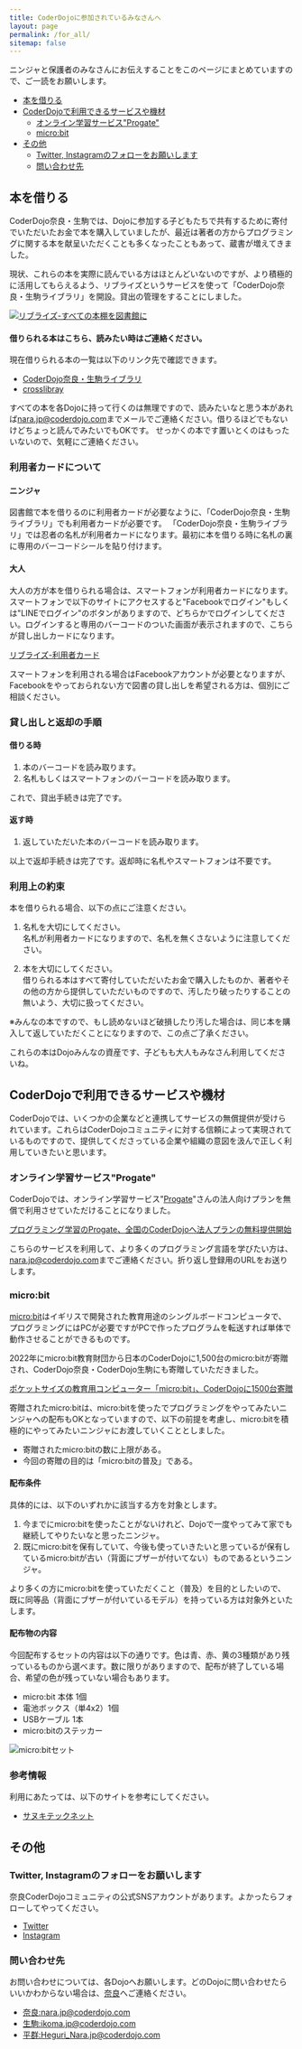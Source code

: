 ```yaml
---
title: CoderDojoに参加されているみなさんへ
layout: page
permalink: /for_all/
sitemap: false
---
```

ニンジャと保護者のみなさんにお伝えすることをこのページにまとめていますので、ご一読をお願いします。

- [本を借りる](#本を借りる)
- [CoderDojoで利用できるサービスや機材](#coderdojoで利用できるサービスや機材)
    - [オンライン学習サービス"Progate"](#オンライン学習サービスprogate)
    - [micro:bit](#microbit)
- [その他](#その他)
    - [Twitter, Instagramのフォローをお願いします](#twitter-instagramのフォローをお願いします)
    - [問い合わせ先](#問い合わせ先)

## 本を借りる
CoderDojo奈良・生駒では、Dojoに参加する子どもたちで共有するために寄付でいただいたお金で本を購入していましたが、最近は著者の方からプログラミングに関する本を献呈いただくことも多くなったこともあって、蔵書が増えてきました。

現状、これらの本を実際に読んでいる方はほとんどいないのですが、より積極的に活用してもらえるよう、リブライズというサービスを使って「CoderDojo奈良・生駒ライブラリ」を開設。貸出の管理をすることにしました。

[![リブライズ-すべての本棚を図書館に](/assets/images/supported-by-librize-ja-256x128.png)](https://librize.com/)

#### 借りられる本はこちら、読みたい時はご連絡ください。
現在借りられる本の一覧は以下のリンク先で確認できます。

- [CoderDojo奈良・生駒ライブラリ](https://librize.com/places/1563)
- [crosslibray](https://librize.com/crosslibrary)

すべての本を各Dojoに持って行くのは無理ですので、読みたいなと思う本があれば[nara.jp@coderdojo.com](mailto:nara.jp@coderdojo.com)までメールでご連絡ください。借りるほどでもないけどちょっと読んでみたいでもOKです。
せっかくの本です置いとくのはもったいないので、気軽にご連絡ください。

### 利用者カードについて
#### ニンジャ
図書館で本を借りるのに利用者カードが必要なように、「CoderDojo奈良・生駒ライブラリ」でも利用者カードが必要です。
「CoderDojo奈良・生駒ライブラリ」では忍者の名札が利用者カードになります。最初に本を借りる時に名札の裏に専用のバーコードシールを貼り付けます。

#### 大人
大人の方が本を借りられる場合は、スマートフォンが利用者カードになります。スマートフォンで以下のサイトにアクセスすると"Facebookでログイン"もしくは"LINEでログイン"のボタンがありますので、どちらかでログインしてください。ログインすると専用のバーコードのついた画面が表示されますので、こちらが貸し出しカードになります。

[リブライズ-利用者カード](https://librize.com/ja/mobile-profile)

スマートフォンを利用される場合はFacebookアカウントが必要となりますが、Facebookをやっておられない方で図書の貸し出しを希望される方は、個別にご相談ください。

### 貸し出しと返却の手順
#### 借りる時
1. 本のバーコードを読み取ります。
2. 名札もしくはスマートフォンのバーコードを読み取ります。

これで、貸出手続きは完了です。

#### 返す時
1. 返していただいた本のバーコードを読み取ります。

以上で返却手続きは完了です。返却時に名札やスマートフォンは不要です。

### 利用上の約束
本を借りられる場合、以下の点にご注意ください。

1. 名札を大切にしてください。  
名札が利用者カードになりますので、名札を無くさないように注意してください。

2. 本を大切にしてください。  
借りられる本はすべて寄付していただいたお金で購入したものか、著者やその他の方から提供していただいものですので、汚したり破ったりすることの無いよう、大切に扱ってください。

※みんなの本ですので、もし読めないほど破損したり汚した場合は、同じ本を購入して返していただくことになりますので、この点ご了承ください。 

これらの本はDojoみんなの資産です、子どもも大人もみなさん利用してくださいね。

## CoderDojoで利用できるサービスや機材
CoderDojoでは、いくつかの企業などと連携してサービスの無償提供が受けられています。これらはCoderDojoコミュニティに対する信頼によって実現されているものですので、提供してくださっている企業や組織の意図を汲んで正しく利用していきたいと思います。

### オンライン学習サービス"Progate"
CoderDojoでは、オンライン学習サービス"[Progate](https://prog-8.com/)"さんの法人向けプランを無償で利用させていただけることになりました。

[プログラミング学習のProgate、全国のCoderDojoへ法人プランの無料提供開始](https://news.coderdojo.jp/2018/10/29/%e3%83%97%e3%83%ad%e3%82%b0%e3%83%a9%e3%83%9f%e3%83%b3%e3%82%b0%e5%ad%a6%e7%bf%92%e3%81%aeprogate%e3%80%81%e5%85%a8%e5%9b%bd%e3%81%aecoderdojo%e3%81%b8%e6%b3%95%e4%ba%ba%e3%83%97%e3%83%a9%e3%83%b3/)

こちらのサービスを利用して、より多くのプログラミング言語を学びたい方は、[nara.jp@coderdojo.com](mailto:nara.jp@coderdojo.com)までご連絡ください。折り返し登録用のURLをお送りします。

### micro:bit
[micro:bit](https://microbit.org/ja/)はイギリスで開発された教育用途のシングルボードコンピュータで、プログラミングにはPCが必要ですがPCで作ったプログラムを転送すれば単体で動作させることができるものです。

2022年にmicro:bit教育財団から日本のCoderDojoに1,500台のmicro:bitが寄贈され、CoderDojo奈良・CoderDojo生駒にも寄贈していただきました。

[ポケットサイズの教育用コンピューター「micro:bit」、CoderDojoに1500台寄贈](https://news.coderdojo.jp/2022/05/16/1500-microbits-to-coderdojo/)

寄贈されたmicro:bitは、micro:bitを使ったでプログラミングをやってみたいニンジャへの配布もOKとなっていますので、以下の前提を考慮し、micro:bitを積極的にやってみたいニンジャにお渡していくこととしました。

- 寄贈されたmicro:bitの数に上限がある。
- 今回の寄贈の目的は「micro:bitの普及」である。

#### 配布条件
具体的には、以下のいずれかに該当する方を対象とします。

1. 今までにmicro:bitを使ったことがないけれど、Dojoで一度やってみて家でも継続してやりたいなと思ったニンジャ。
2. 既にmicro:bitを保有していて、今後も使っていきたいと思っているが保有しているmicro:bitが古い（背面にブザーが付いてない）ものであるというニンジャ。

より多くの方にmicro:bitを使っていただくこと（普及）を目的としたいので、既に同等品（背面にブザーが付いているモデル）を持っている方は対象外といたします。

#### 配布物の内容
今回配布するセットの内容は以下の通りです。色は青、赤、黄の3種類があり残っているものから選べます。数に限りがありますので、配布が終了している場合、希望の色が残っていない場合もあります。

- micro:bit 本体 1個
- 電池ボックス（単4x2）1個
- USBケーブル 1本
- micro:bitのステッカー

![micro:bitセット](/assets/images/for_all/microbit.png)

### 参考情報
利用にあたっては、以下のサイトを参考にしてください。
- [サヌキテックネット](https://sanuki-tech.net/micro-bit/)

## その他
### Twitter, Instagramのフォローをお願いします
奈良CoderDojoコミュニティの公式SNSアカウントがあります。よかったらフォローしてやってください。

- [Twitter](https://twitter.com/NaraCoderDojo)
- [Instagram](https://www.instagram.com/nara.coderdojo/)

### 問い合わせ先
お問い合わせについては、各Dojoへお願いします。どのDojoに問い合わせたらいいかわからない場合は、[奈良](mailto:nara.jp@coderdojo.com)へご連絡ください。

- [奈良:nara.jp@coderdojo.com](mailto:nara.jp@coderdojo.com)
- [生駒:ikoma.jp@coderdojo.com](mailto:ikoma.jp@coderdojo.com)
- [平群:Heguri_Nara.jp@coderdojo.com](mailto:Heguri_Nara.jp@coderdojo.com)
